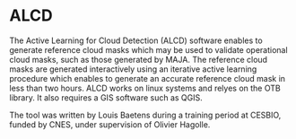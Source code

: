 # ALCD
The Active Learning for Cloud Detection (ALCD) software enables to generate reference cloud masks which may be used to validate operational cloud masks, such as those generated by MAJA. The reference cloud masks are generated interactively using an iterative active learning procedure which enables to generate an accurate reference cloud mask in less than two hours. ALCD works on linux systems and relyes on the OTB library. It also requires a GIS software such as QGIS. 

The tool was written by Louis Baetens during a training period at CESBIO, funded by CNES, under supervision of Olivier Hagolle.
